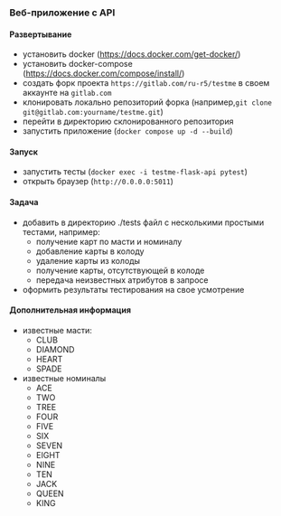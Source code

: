 ### Веб-приложение с API
#### Развертывание
- установить docker (https://docs.docker.com/get-docker/)
- установить docker-compose (https://docs.docker.com/compose/install/)
- создать форк проекта `https://gitlab.com/ru-r5/testme` в своем аккаунте на `gitlab.com`
- клонировать локально репозиторий форка (например,`git clone git@gitlab.com:yourname/testme.git`)
- перейти в директорию склонированного репозитория
- запустить приложение (`docker compose up -d --build`)

#### Запуск
- запустить тесты (`docker exec -i testme-flask-api pytest`)
- открыть браузер (`http://0.0.0.0:5011`)

#### Задача
- добавить в директорию ./tests файл с несколькими простыми тестами, например:
  - получение карт по масти и номиналу
  - добавление карты в колоду
  - удаление карты из колоды
  - получение карты, отсутствующей в колоде
  - передача неизвестных атрибутов в запросе
- оформить результаты тестирования на свое усмотрение

#### Дополнительная информация
  - известные масти:
    - CLUB
    - DIAMOND
    - HEART
    - SPADE
  - известные номиналы
    - ACE
    - TWO
    - TREE
    - FOUR
    - FIVE
    - SIX
    - SEVEN
    - EIGHT
    - NINE
    - TEN
    - JACK
    - QUEEN
    - KING